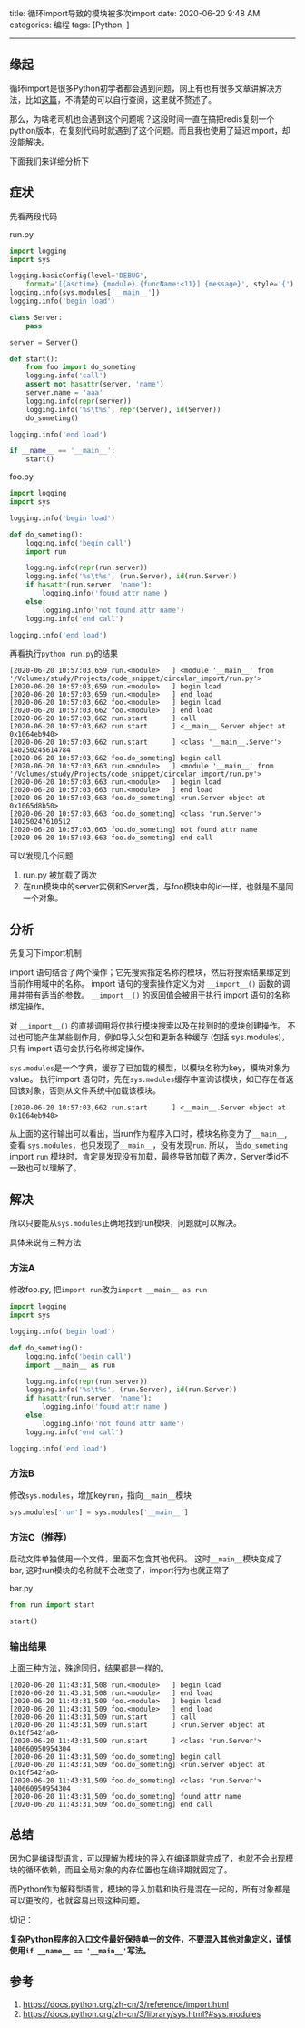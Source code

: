 title: 循环import导致的模块被多次import
date: 2020-06-20 9:48 AM
categories: 编程
tags: [Python, ]

-------

## 缘起
循环import是很多Python初学者都会遇到问题，网上有也有很多文章讲解决方法，比如[这篇](https://www.jianshu.com/p/a1e91cc53b07)，不清楚的可以自行查阅，这里就不赘述了。

那么，为啥老司机也会遇到这个问题呢？这段时间一直在搞把redis复刻一个python版本，在复刻代码时就遇到了这个问题。而且我也使用了延迟import，却没能解决。

下面我们来详细分析下

<!--more-->

## 症状
先看两段代码

run.py
```python
import logging
import sys

logging.basicConfig(level='DEBUG', 
    format='[{asctime} {module}.{funcName:<11}] {message}', style='{')
logging.info(sys.modules['__main__'])
logging.info('begin load')

class Server:
    pass

server = Server()

def start():
    from foo import do_someting
    logging.info('call')
    assert not hasattr(server, 'name')
    server.name = 'aaa'
    logging.info(repr(server))
    logging.info('%s\t%s', repr(Server), id(Server))
    do_someting()

logging.info('end load')

if __name__ == '__main__':
    start()
```

foo.py
```python
import logging
import sys

logging.info('begin load')

def do_someting():
    logging.info('begin call')
    import run

    logging.info(repr(run.server))
    logging.info('%s\t%s', (run.Server), id(run.Server))
    if hasattr(run.server, 'name'):
        logging.info('found attr name')
    else:
        logging.info('not found attr name')
    logging.info('end call')

logging.info('end load')
```

再看执行`python run.py`的结果
```
[2020-06-20 10:57:03,659 run.<module>   ] <module '__main__' from '/Volumes/study/Projects/code_snippet/circular_import/run.py'>
[2020-06-20 10:57:03,659 run.<module>   ] begin load
[2020-06-20 10:57:03,659 run.<module>   ] end load
[2020-06-20 10:57:03,662 foo.<module>   ] begin load
[2020-06-20 10:57:03,662 foo.<module>   ] end load
[2020-06-20 10:57:03,662 run.start      ] call
[2020-06-20 10:57:03,662 run.start      ] <__main__.Server object at 0x1064eb940>
[2020-06-20 10:57:03,662 run.start      ] <class '__main__.Server'> 140250245614784
[2020-06-20 10:57:03,662 foo.do_someting] begin call
[2020-06-20 10:57:03,663 run.<module>   ] <module '__main__' from '/Volumes/study/Projects/code_snippet/circular_import/run.py'>
[2020-06-20 10:57:03,663 run.<module>   ] begin load
[2020-06-20 10:57:03,663 run.<module>   ] end load
[2020-06-20 10:57:03,663 foo.do_someting] <run.Server object at 0x1065d8b50>
[2020-06-20 10:57:03,663 foo.do_someting] <class 'run.Server'>  140250247610512
[2020-06-20 10:57:03,663 foo.do_someting] not found attr name
[2020-06-20 10:57:03,663 foo.do_someting] end call
```

可以发现几个问题
1. run.py 被加载了两次
2. 在run模块中的server实例和Server类，与foo模块中的id一样，也就是不是同一个对象。

## 分析
先复习下import机制

import 语句结合了两个操作；它先搜索指定名称的模块，然后将搜索结果绑定到当前作用域中的名称。 import 语句的搜索操作定义为对 `__import__()` 函数的调用并带有适当的参数。 `__import__()` 的返回值会被用于执行 import 语句的名称绑定操作。 

对 `__import__()` 的直接调用将仅执行模块搜索以及在找到时的模块创建操作。 不过也可能产生某些副作用，例如导入父包和更新各种缓存 (包括 sys.modules)，只有 import 语句会执行名称绑定操作。

`sys.modules`是一个字典，缓存了已加载的模型，以模块名称为key，模块对象为value。
执行import 语句时，先在`sys.modules`缓存中查询该模块，如已存在者返回该对象，否则从文件系统中加载该模块。

```
[2020-06-20 10:57:03,662 run.start      ] <__main__.Server object at 0x1064eb940>
```
从上面的这行输出可以看出，当run作为程序入口时，模块名称变为了`__main__`, 查看 `sys.modules`，也只发现了`__main__`，没有发现`run`. 
所以， 当`do_someting` import `run` 模块时，肯定是发现没有加载，最终导致加载了两次，Server类id不一致也可以理解了。

## 解决
所以只要能从`sys.modules`正确地找到run模块，问题就可以解决。

具体来说有三种方法

### 方法A
修改foo.py, 把`import run`改为`import __main__ as run`
```python
import logging
import sys

logging.info('begin load')

def do_someting():
    logging.info('begin call')
    import __main__ as run

    logging.info(repr(run.server))
    logging.info('%s\t%s', (run.Server), id(run.Server))
    if hasattr(run.server, 'name'):
        logging.info('found attr name')
    else:
        logging.info('not found attr name')
    logging.info('end call')

logging.info('end load')
```

### 方法B
修改`sys.modules`，增加key`run`，指向`__main__`模块
```python
sys.modules['run'] = sys.modules['__main__']
```

### 方法C（推荐）
启动文件单独使用一个文件，里面不包含其他代码。
这时`__main__`模块变成了bar, 这时run模块的名称就不会改变了，import行为也就正常了

bar.py
```python
from run import start

start()
```

### 输出结果
上面三种方法，殊途同归，结果都是一样的。

```
[2020-06-20 11:43:31,508 run.<module>   ] begin load
[2020-06-20 11:43:31,508 run.<module>   ] end load
[2020-06-20 11:43:31,509 foo.<module>   ] begin load
[2020-06-20 11:43:31,509 foo.<module>   ] end load
[2020-06-20 11:43:31,509 run.start      ] call
[2020-06-20 11:43:31,509 run.start      ] <run.Server object at 0x10f542fa0>
[2020-06-20 11:43:31,509 run.start      ] <class 'run.Server'>  140660950954304
[2020-06-20 11:43:31,509 foo.do_someting] begin call
[2020-06-20 11:43:31,509 foo.do_someting] <run.Server object at 0x10f542fa0>
[2020-06-20 11:43:31,509 foo.do_someting] <class 'run.Server'>  140660950954304
[2020-06-20 11:43:31,509 foo.do_someting] found attr name
[2020-06-20 11:43:31,509 foo.do_someting] end call
```

## 总结
因为C是编译型语言，可以理解为模块的导入在编译期就完成了，也就不会出现模块的循环依赖，而且全局对象的内存位置也在编译期就固定了。

而Python作为解释型语言，模块的导入加载和执行是混在一起的，所有对象都是可以更改的，也就容易出现这种问题。

切记：

**复杂Python程序的入口文件最好保持单一的文件，不要混入其他对象定义，谨慎使用`if __name__ == '__main__'`写法。**

## 参考
1. https://docs.python.org/zh-cn/3/reference/import.html
2. https://docs.python.org/zh-cn/3/library/sys.html?#sys.modules